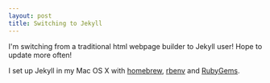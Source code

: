 ```yaml
---
layout: post
title: Switching to Jekyll
---
```


I'm switching from a traditional html webpage builder to Jekyll user! Hope to update more often!

I set up Jekyll in my Mac OS X with [homebrew](http://brew.sh),  [rbenv](https://github.com/rbenv/rbenv) and [RubyGems](https://rubygems.org/).
